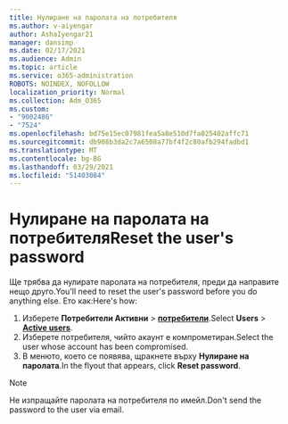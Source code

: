 ```yaml
---
title: Нулиране на паролата на потребителя
ms.author: v-aiyengar
author: AshaIyengar21
manager: dansimp
ms.date: 02/17/2021
ms.audience: Admin
ms.topic: article
ms.service: o365-administration
ROBOTS: NOINDEX, NOFOLLOW
localization_priority: Normal
ms.collection: Adm_O365
ms.custom:
- "9002486"
- "7524"
ms.openlocfilehash: bd75e15ec07981fea5a8e510d7fa025402affc71
ms.sourcegitcommit: db908b3da2c7a6508a77bf4f2c80afb294fadbd1
ms.translationtype: MT
ms.contentlocale: bg-BG
ms.lasthandoff: 03/29/2021
ms.locfileid: "51403084"
---
```

# <a name="reset-the-users-password"></a><span data-ttu-id="80d2d-102">Нулиране на паролата на потребителя</span><span class="sxs-lookup"><span data-stu-id="80d2d-102">Reset the user's password</span></span>

<span data-ttu-id="80d2d-103">Ще трябва да нулирате паролата на потребителя, преди да направите нещо друго.</span><span class="sxs-lookup"><span data-stu-id="80d2d-103">You'll need to reset the user's password before you do anything else.</span></span> <span data-ttu-id="80d2d-104">Ето как:</span><span class="sxs-lookup"><span data-stu-id="80d2d-104">Here's how:</span></span>

1. <span data-ttu-id="80d2d-105">Изберете **Потребители Активни**  >  **[потребители](https://go.microsoft.com/fwlink/p/?linkid=834822)**.</span><span class="sxs-lookup"><span data-stu-id="80d2d-105">Select **Users** > **[Active users](https://go.microsoft.com/fwlink/p/?linkid=834822)**.</span></span>
1. <span data-ttu-id="80d2d-106">Изберете потребителя, чийто акаунт е компрометиран.</span><span class="sxs-lookup"><span data-stu-id="80d2d-106">Select the user whose account has been compromised.</span></span>
1. <span data-ttu-id="80d2d-107">В менюто, което се появява, щракнете върху **Нулиране на паролата**.</span><span class="sxs-lookup"><span data-stu-id="80d2d-107">In the flyout that appears, click **Reset password**.</span></span>

> [!NOTE]
> <span data-ttu-id="80d2d-108">Не изпращайте паролата на потребителя по имейл.</span><span class="sxs-lookup"><span data-stu-id="80d2d-108">Don't send the password to the user via email.</span></span>

